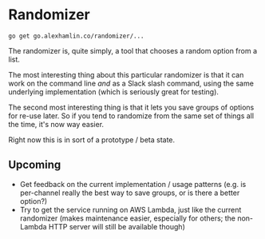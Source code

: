 # Randomizer

```
go get go.alexhamlin.co/randomizer/...
```

The randomizer is, quite simply, a tool that chooses a random option from a
list.

The most interesting thing about this particular randomizer is that it can work
on the command line *and* as a Slack slash command, using the same underlying
implementation (which is seriously great for testing).

The second most interesting thing is that it lets you save groups of options
for re-use later. So if you tend to randomize from the same set of things all
the time, it's now way easier.

Right now this is in sort of a prototype / beta state.

## Upcoming

* Get feedback on the current implementation / usage patterns (e.g. is
  per-channel really the best way to save groups, or is there a better option?)
* Try to get the service running on AWS Lambda, just like the current
  randomizer (makes maintenance easier, especially for others; the non-Lambda
  HTTP server will still be available though)
